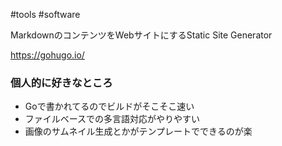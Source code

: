#tools #software 

MarkdownのコンテンツをWebサイトにするStatic Site Generator

https://gohugo.io/

### 個人的に好きなところ

- Goで書かれてるのでビルドがそこそこ速い
- ファイルベースでの多言語対応がやりやすい
- 画像のサムネイル生成とかがテンプレートでできるのが楽